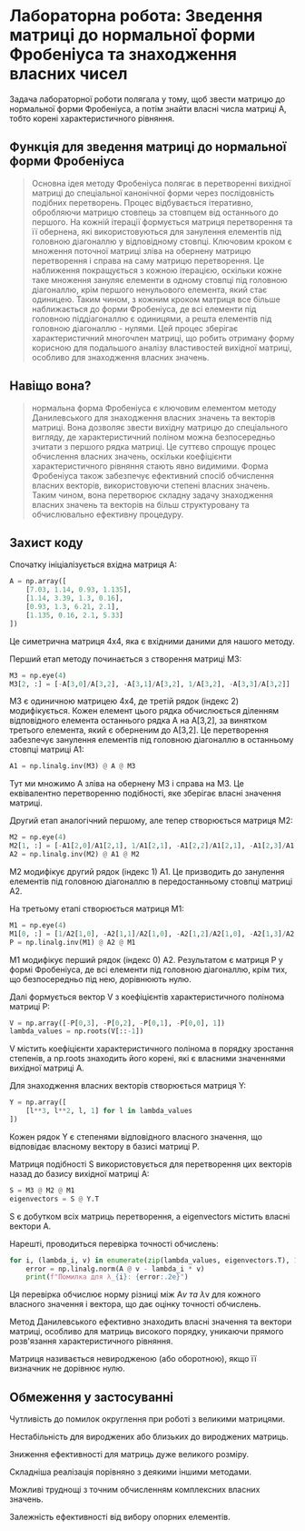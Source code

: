 # Лабораторна робота: Зведення матриці до нормальної форми Фробеніуса та знаходження власних чисел

Задача лабораторної роботи полягала у тому, щоб звести матрицю до нормальної форми Фробеніуса, а потім знайти власні числа матриці А, тобто корені характеристичного рівняння.

## Функція для зведення матриці до нормальної форми Фробеніуса
> Основна ідея методу Фробеніуса полягає в перетворенні вихідної матриці до спеціальної канонічної форми через послідовність подібних перетворень. Процес відбувається ітеративно, обробляючи матрицю стовпець за стовпцем від останнього до першого. На кожній ітерації формується матриця перетворення та її обернена, які використовуються для занулення елементів під головною діагоналлю у відповідному стовпці. Ключовим кроком є множення поточної матриці зліва на обернену матрицю перетворення і справа на саму матрицю перетворення. Це наближення покращується з кожною ітерацією, оскільки кожне таке множення зануляє елементи в одному стовпці під головною діагоналлю, крім першого ненульового елемента, який стає одиницею. Таким чином, з кожним кроком матриця все більше наближається до форми Фробеніуса, де всі елементи під головною піддіагоналлю є одиницями, а решта елементів під головною діагоналлю - нулями. Цей процес зберігає характеристичний многочлен матриці, що робить отриману форму корисною для подальшого аналізу властивостей вихідної матриці, особливо для знаходження власних значень.

## Навіщо вона? 
>  нормальна форма Фробеніуса є ключовим елементом методу Данилевського для знаходження власних значень та векторів матриці. Вона дозволяє звести вихідну матрицю до спеціального вигляду, де характеристичний поліном можна безпосередньо зчитати з першого рядка матриці. Це суттєво спрощує процес обчислення власних значень, оскільки коефіцієнти характеристичного рівняння стають явно видимими. Форма Фробеніуса також забезпечує ефективний спосіб обчислення власних векторів, використовуючи степені власних значень. Таким чином, вона перетворює складну задачу знаходження власних значень та векторів на більш структуровану та обчислювально ефективну процедуру.


## Захист коду 


Спочатку ініціалізується вхідна матриця A:

```python
A = np.array([
    [7.03, 1.14, 0.93, 1.135],
    [1.14, 3.39, 1.3, 0.16],
    [0.93, 1.3, 6.21, 2.1],
    [1.135, 0.16, 2.1, 5.33]
])
```

Це симетрична матриця 4x4, яка є вхідними даними для нашого методу.

Перший етап методу починається з створення матриці M3:

```python
M3 = np.eye(4)
M3[2, :] = [-A[3,0]/A[3,2], -A[3,1]/A[3,2], 1/A[3,2], -A[3,3]/A[3,2]]
```

M3 є одиничною матрицею 4x4, де третій рядок (індекс 2) модифікується. Кожен елемент цього рядка обчислюється діленням відповідного елемента останнього рядка A на A[3,2], за винятком третього елемента, який є оберненим до A[3,2]. Це перетворення забезпечує занулення елементів під головною діагоналлю в останньому стовпці матриці A1:

```python
A1 = np.linalg.inv(M3) @ A @ M3
```

Тут ми множимо A зліва на обернену M3 і справа на M3. Це еквівалентно перетворенню подібності, яке зберігає власні значення матриці.

Другий етап аналогічний першому, але тепер створюється матриця M2:

```python
M2 = np.eye(4)
M2[1, :] = [-A1[2,0]/A1[2,1], 1/A1[2,1], -A1[2,2]/A1[2,1], -A1[2,3]/A1[2,1]]
A2 = np.linalg.inv(M2) @ A1 @ M2
```

M2 модифікує другий рядок (індекс 1) A1. Це призводить до занулення елементів під головною діагоналлю в передостанньому стовпці матриці A2.

На третьому етапі створюється матриця M1:

```python
M1 = np.eye(4)
M1[0, :] = [1/A2[1,0], -A2[1,1]/A2[1,0], -A2[1,2]/A2[1,0], -A2[1,3]/A2[1,0]]
P = np.linalg.inv(M1) @ A2 @ M1
```

M1 модифікує перший рядок (індекс 0) A2. Результатом є матриця P у формі Фробеніуса, де всі елементи під головною діагоналлю, крім тих, що безпосередньо під нею, дорівнюють нулю.

Далі формується вектор V з коефіцієнтів характеристичного полінома матриці P:

```python
V = np.array([-P[0,3], -P[0,2], -P[0,1], -P[0,0], 1])
lambda_values = np.roots(V[::-1])
```

V містить коефіцієнти характеристичного полінома в порядку зростання степенів, а np.roots знаходить його корені, які є власними значеннями вихідної матриці A.

Для знаходження власних векторів створюється матриця Y:

```python
Y = np.array([
    [l**3, l**2, l, 1] for l in lambda_values
])
```

Кожен рядок Y є степенями відповідного власного значення, що відповідає власному вектору в базисі матриці P.

Матриця подібності S використовується для перетворення цих векторів назад до базису вихідної матриці A:

```python
S = M3 @ M2 @ M1
eigenvectors = S @ Y.T
```

S є добутком всіх матриць перетворення, а eigenvectors містить власні вектори A.

Нарешті, проводиться перевірка точності обчислень:

```python
for i, (lambda_i, v) in enumerate(zip(lambda_values, eigenvectors.T), 1):
    error = np.linalg.norm(A @ v - lambda_i * v)
    print(f"Помилка для λ_{i}: {error:.2e}")
```

Ця перевірка обчислює норму різниці між A*v та λ*v для кожного власного значення і вектора, що дає оцінку точності обчислень.

Метод Данилевського ефективно знаходить власні значення та вектори матриці, особливо для матриць високого порядку, уникаючи прямого розв'язання характеристичного рівняння.

Матриця називається невиродженою (або оборотною), якщо її визначник не дорівнює нулю.


## Обмеження у застосуванні 

Чутливість до помилок округлення при роботі з великими матрицями.

Нестабільність для вироджених або близьких до вироджених матриць.

Зниження ефективності для матриць дуже великого розміру.

Складніша реалізація порівняно з деякими іншими методами.

Можливі труднощі з точним обчисленням комплексних власних значень.

Залежність ефективності від вибору опорних елементів.
